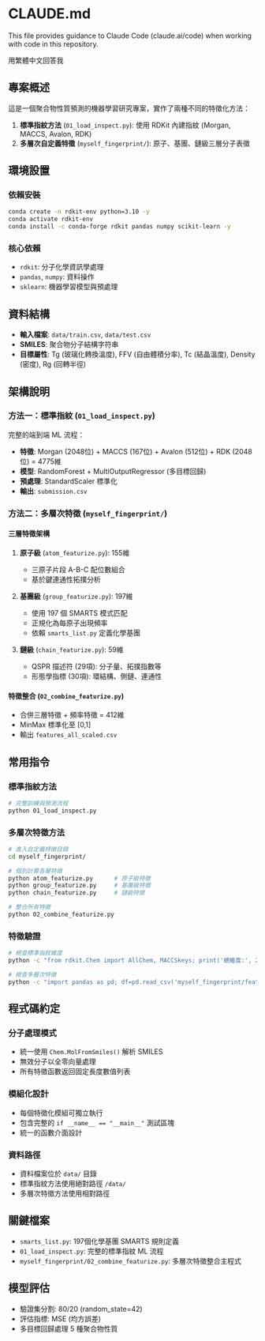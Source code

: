 # CLAUDE.md

This file provides guidance to Claude Code (claude.ai/code) when working with code in this repository.

用繁體中文回答我

## 專案概述

這是一個聚合物性質預測的機器學習研究專案，實作了兩種不同的特徵化方法：
1. **標準指紋方法** (`01_load_inspect.py`): 使用 RDKit 內建指紋 (Morgan, MACCS, Avalon, RDK)
2. **多層次自定義特徵** (`myself_fingerprint/`): 原子、基團、鏈級三層分子表徵

## 環境設置

### 依賴安裝
```bash
conda create -n rdkit-env python=3.10 -y
conda activate rdkit-env
conda install -c conda-forge rdkit pandas numpy scikit-learn -y
```

### 核心依賴
- `rdkit`: 分子化學資訊學處理
- `pandas`, `numpy`: 資料操作
- `sklearn`: 機器學習模型與預處理

## 資料結構

- **輸入檔案**: `data/train.csv`, `data/test.csv`
- **SMILES**: 聚合物分子結構字符串
- **目標屬性**: Tg (玻璃化轉換溫度), FFV (自由體積分率), Tc (結晶溫度), Density (密度), Rg (回轉半徑)

## 架構說明

### 方法一：標準指紋 (`01_load_inspect.py`)

完整的端到端 ML 流程：
- **特徵**: Morgan (2048位) + MACCS (167位) + Avalon (512位) + RDK (2048位) = 4775維
- **模型**: RandomForest + MultiOutputRegressor (多目標回歸)
- **預處理**: StandardScaler 標準化
- **輸出**: `submission.csv`

### 方法二：多層次特徵 (`myself_fingerprint/`)

#### 三層特徵架構
1. **原子級** (`atom_featurize.py`): 155維
   - 三原子片段 A-B-C 配位數組合
   - 基於鍵連通性拓撲分析
   
2. **基團級** (`group_featurize.py`): 197維
   - 使用 197 個 SMARTS 模式匹配
   - 正規化為每原子出現頻率
   - 依賴 `smarts_list.py` 定義化學基團
   
3. **鏈級** (`chain_featurize.py`): 59維
   - QSPR 描述符 (29項): 分子量、拓撲指數等
   - 形態學指標 (30項): 環結構、側鏈、連通性

#### 特徵整合 (`02_combine_featurize.py`)
- 合併三層特徵 + 頻率特徵 = 412維
- MinMax 標準化至 [0,1]
- 輸出 `features_all_scaled.csv`

## 常用指令

### 標準指紋方法
```bash
# 完整訓練與預測流程
python 01_load_inspect.py
```

### 多層次特徵方法
```bash
# 進入自定義特徵目錄
cd myself_fingerprint/

# 個別計算各層特徵
python atom_featurize.py      # 原子級特徵
python group_featurize.py     # 基團級特徵  
python chain_featurize.py     # 鏈級特徵

# 整合所有特徵
python 02_combine_featurize.py
```

### 特徵驗證
```bash
# 檢查標準指紋維度
python -c "from rdkit.Chem import AllChem, MACCSkeys; print('總維度:', 2048+167+512+2048)"

# 檢查多層次特徵
python -c "import pandas as pd; df=pd.read_csv('myself_fingerprint/features_all_scaled.csv'); print('Shape:', df.shape)"
```

## 程式碼約定

### 分子處理模式
- 統一使用 `Chem.MolFromSmiles()` 解析 SMILES
- 無效分子以全零向量處理
- 所有特徵函數返回固定長度數值列表

### 模組化設計
- 每個特徵化模組可獨立執行
- 包含完整的 `if __name__ == "__main__"` 測試區塊
- 統一的函數介面設計

### 資料路徑
- 資料檔案位於 `data/` 目錄
- 標準指紋方法使用絕對路徑 `/data/`
- 多層次特徵方法使用相對路徑

## 關鍵檔案

- `smarts_list.py`: 197個化學基團 SMARTS 規則定義
- `01_load_inspect.py`: 完整的標準指紋 ML 流程
- `myself_fingerprint/02_combine_featurize.py`: 多層次特徵整合主程式

## 模型評估

- 驗證集分割: 80/20 (random_state=42)
- 評估指標: MSE (均方誤差)
- 多目標回歸處理 5 種聚合物性質